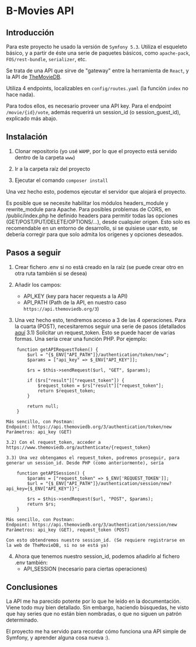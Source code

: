 # B-Movies API

## Introducción

Para este proyecto he usado la versión de `Symfony 5.3`. Utiliza el esqueleto básico, y a partir de éste una serie de paquetes básicos, como `apache-pack`, `FOS/rest-bundle`, `serializer`, etc.

Se trata de una API que sirve de "gateway" entre la herramienta de `React`, y la API de [TheMovieDB](https://www.themoviedb.org/?language=es-ES).

Utiliza 4 endpoints, localizables en `config/routes.yaml` (la función `index` no hace nada).

Para todos ellos, es necesario proveer una API key. Para el endpoint `/movie/{id}/vote`, además requerirá un session_id (o session_guest_id), explicado más abajo.


## Instalación

1) Clonar repositorio (yo usé `WAMP`, por lo que el proyecto está servido dentro de la carpeta `www`)

2) Ir a la carpeta raíz del proyecto

3) Ejecutar el comando `composer install`

Una vez hecho esto, podemos ejecutar el servidor que alojará el proyecto.

Es posible que se necesite habilitar los módulos headers_module y rewrite_module para Apache. Para posibles problemas de CORS, en /public/index.php he definido headers para permitir todas las opciones (GET/POST/PUT/DELETE/OPTIONS/...), desde cualquier origen. Esto solo es recomendable en un entorno de desarrollo, si se quisiese usar esto, se debería corregir para que solo admita los orígenes y opciones deseados.


## Pasos a seguir

1) Crear fichero .env si no está creado en la raíz (se puede crear otro en otra ruta también si se desea)

2) Añadir los campos: 
	- API_KEY (key para hacer requests a la API)
	- API_PATH (Path de la API, en nuestro caso `https://api.themoviedb.org/3`)
	
3) Una vez hecho esto, tendremos acceso a 3 de las 4 operaciones. Para la cuarta (POST), necesitaremos seguir una serie de pasos (detallados [aquí](https://developers.themoviedb.org/3/authentication/how-do-i-generate-a-session-id)
	3.1) Solicitar un request_token. Esto se puede hacer de varias formas. Una sería crear una función PHP. Por ejemplo:
	
```
	function getAPIRequestToken() {
		$url = "{$_ENV["API_PATH"]}/authentication/token/new";
		$params = ["api_key" => $_ENV["API_KEY"]];

		$rs = $this->sendRequest($url, "GET", $params);

		if ($rs["result"]["request_token"]) {
			$request_token = $rs["result"]["request_token"];
			return $request_token;
		}

		return null;
	}
```

	Más sencillo, con Postman: 
	Endpoint: https://api.themoviedb.org/3/authentication/token/new
	Parámetros: api_key (GET)
	
	3.2) Con el request_token, acceder a https://www.themoviedb.org/authenticate/{request_token}
	
	3.3) Una vez obtengamos el request_token, podremos proseguir, para generar un session_id. Desde PHP (como anteriormente), sería

```
	function getAPISession() {
		$params = ["request_token" => $_ENV['REQUEST_TOKEN']];
		$url = "{$_ENV["API_PATH"]}/authentication/session/new?api_key={$_ENV["API_KEY"]}";

		$rs = $this->sendRequest($url, "POST", $params);
		return $rs;
	}
```

	Más sencillo, con Postman: 
	Endpoint: https://api.themoviedb.org/3/authentication/session/new
	Parámetros: api_key (GET), request_token (POST)
	
	Con esto obtendremos nuestro session_id. (Se requiere registrarse en la web de TheMovieDB, si no se está ya)
	
4) Ahora que tenemos nuestro session_id, podemos añadirlo al fichero .env también:
	- API_SESSION (necesario para ciertas operaciones)
	

## Conclusiones

La API me ha parecido potente por lo que he leído en la documentación. Viene todo muy bien detallado. Sin embargo, haciendo búsquedas, he visto que hay series que no están bien nombradas, o que no siguen un patrón determinado.

El proyecto me ha servido para recordar cómo funciona una API simple de Symfony, y aprender alguna cosa nueva :).